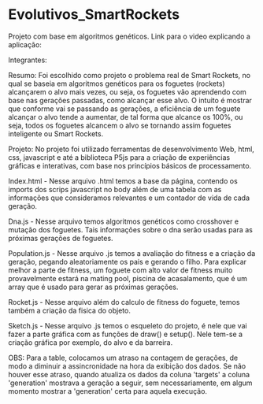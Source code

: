 # Evolutivos_SmartRockets
Projeto com base em algoritmos genéticos.
Link para o video explicando a aplicação:

Integrantes:


Resumo:
Foi escolhido como projeto o problema real de Smart Rockets, no qual se baseia em algoritmos genéticos para os foguetes (rockets) alcançarem o alvo mais vezes, ou seja, os foguetes vão aprendendo com base nas gerações passadas, como alcançar esse alvo. O intuito é mostrar que conforme vai se passando as gerações, a eficiência de um foguete alcançar o alvo tende a aumentar, de tal forma que alcance os 100%, ou seja, todos os foguetes alcancem o alvo se tornando assim foguetes inteligente ou Smart Rockets.

Projeto:
  No projeto foi utilizado ferramentas de desenvolvimento Web, html, css, javascript e até a biblioteca P5js para a criação de experiências gráficas e interativas, com base nos princípios básicos de processamento.
  
Index.html - Nesse arquivo .html temos a base da página, contendo os imports dos scrips javascript no body além de uma tabela com as informações que consideramos relevantes e um contador de vida de cada geração.
  
Dna.js - Nesse arquivo temos algoritmos genéticos como crosshover e mutação dos foguetes. Tais informações sobre o dna serão usadas para as próximas gerações de foguetes.

Population.js - Nesse arquivo .js temos a avaliação do fitness e a criação da geração, pegando aleatoriamente os pais e gerando o filho. Para explicar melhor a parte de fitness, um foguete com alto valor de fitness muito provavelmente estará na mating pool, piscina de acasalamento,  que é um array que é usado para gerar as próximas gerações.

Rocket.js - Nesse arquivo além do calculo de fitness do foguete, temos também a criação da fisica do objeto.

Sketch.js - Nesse arquivo .js temos o esqueleto do projeto, é nele que vai fazer a parte gráfica com as funções de draw() e setup(). Nele tem-se a criação gráfica por exemplo, do alvo e da barreira.

OBS: Para a table, colocamos um atraso na contagem de gerações, de modo a diminuir a assincronidade na hora da exibição dos dados. Se não houver esse atraso, quando atualiza os dados da coluna 'targets' a coluna 'generation' mostrava a geração a seguir, sem necessariamente, em algum momento mostrar a 'generation' certa para aquela execução.
